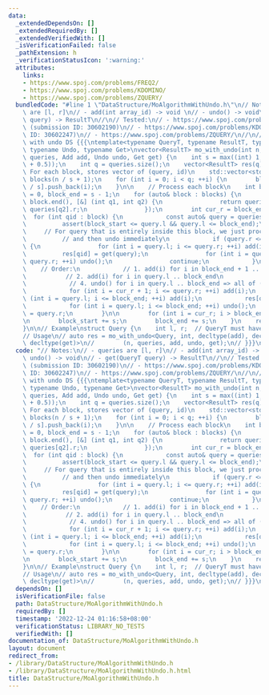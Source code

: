 ```yaml
---
data:
  _extendedDependsOn: []
  _extendedRequiredBy: []
  _extendedVerifiedWith: []
  _isVerificationFailed: false
  _pathExtension: h
  _verificationStatusIcon: ':warning:'
  attributes:
    links:
    - https://www.spoj.com/problems/FREQ2/
    - https://www.spoj.com/problems/KDOMINO/
    - https://www.spoj.com/problems/ZQUERY/
  bundledCode: "#line 1 \"DataStructure/MoAlgorithmWithUndo.h\"\n// Notes:\n// - queries\
    \ are [l, r]\n// - add(int array_id) -> void \n// - undo() -> void\n// - get(QueryT\
    \ query) -> ResultT\n//\n// Tested:\n// - https://www.spoj.com/problems/FREQ2/\
    \ (submission ID: 30602190)\n// - https://www.spoj.com/problems/KDOMINO/ (submission\
    \ ID: 30602247)\n// - https://www.spoj.com/problems/ZQUERY/\n//\n// Mo algorithm\
    \ with undo DS {{{\ntemplate<typename QueryT, typename ResultT, typename Add,\
    \ typename Undo, typename Get>\nvector<ResultT> mo_with_undo(int n, std::vector<QueryT>\
    \ queries, Add add, Undo undo, Get get) {\n    int s = max((int) 1, (int) sqrt(n\
    \ + 0.5));\n    int q = queries.size();\n    vector<ResultT> res(q);\n\n    //\
    \ For each block, stores vector of (query, id)\n    std::vector<std::vector<int>>\
    \ blocks(n / s + 1);\n    for (int i = 0; i < q; ++i) {\n        blocks[queries[i].l\
    \ / s].push_back(i);\n    }\n\n    // Process each block\n    int block_start\
    \ = 0, block_end = s - 1;\n    for (auto& block : blocks) {\n        sort(block.begin(),\
    \ block.end(), [&] (int q1, int q2) {\n                return queries[q1].r <\
    \ queries[q2].r;\n                });\n        int cur_r = block_end;\n      \
    \  for (int qid : block) {\n            const auto& query = queries[qid];\n  \
    \          assert(block_start <= query.l && query.l <= block_end);\n\n       \
    \     // For query that is entirely inside this block, we just process it\n  \
    \          // and then undo immediately\n            if (query.r <= block_end)\
    \ {\n                for (int i = query.l; i <= query.r; ++i) add(i);\n      \
    \          res[qid] = get(query);\n                for (int i = query.l; i <=\
    \ query.r; ++i) undo();\n                continue;\n            }\n\n        \
    \    // Order:\n            // 1. add(i) for i in block_end + 1 .. query.r\n \
    \           // 2. add(i) for i in query.l .. block_end\n            // 3. get()\n\
    \            // 4. undo() for i in query.l .. block_end => all of (2) is undo\n\
    \            for (int i = cur_r + 1; i <= query.r; ++i) add(i);\n            for\
    \ (int i = query.l; i <= block_end; ++i) add(i);\n            res[qid] = get(query);\n\
    \            for (int i = query.l; i <= block_end; ++i) undo();\n            cur_r\
    \ = query.r;\n        }\n\n        for (int i = cur_r; i > block_end; --i) undo();\n\
    \n        block_start += s;\n        block_end += s;\n    }\n    return res;\n\
    }\n\n// Example\nstruct Query {\n    int l, r;  // QueryT must have l, r\n};\n\
    // Usage\n// auto res = mo_with_undo<Query, int, decltype(add), decltype(undo),\
    \ decltype(get)>\n//        (n, queries, add, undo, get);\n// }}}\n\n"
  code: "// Notes:\n// - queries are [l, r]\n// - add(int array_id) -> void \n// -\
    \ undo() -> void\n// - get(QueryT query) -> ResultT\n//\n// Tested:\n// - https://www.spoj.com/problems/FREQ2/\
    \ (submission ID: 30602190)\n// - https://www.spoj.com/problems/KDOMINO/ (submission\
    \ ID: 30602247)\n// - https://www.spoj.com/problems/ZQUERY/\n//\n// Mo algorithm\
    \ with undo DS {{{\ntemplate<typename QueryT, typename ResultT, typename Add,\
    \ typename Undo, typename Get>\nvector<ResultT> mo_with_undo(int n, std::vector<QueryT>\
    \ queries, Add add, Undo undo, Get get) {\n    int s = max((int) 1, (int) sqrt(n\
    \ + 0.5));\n    int q = queries.size();\n    vector<ResultT> res(q);\n\n    //\
    \ For each block, stores vector of (query, id)\n    std::vector<std::vector<int>>\
    \ blocks(n / s + 1);\n    for (int i = 0; i < q; ++i) {\n        blocks[queries[i].l\
    \ / s].push_back(i);\n    }\n\n    // Process each block\n    int block_start\
    \ = 0, block_end = s - 1;\n    for (auto& block : blocks) {\n        sort(block.begin(),\
    \ block.end(), [&] (int q1, int q2) {\n                return queries[q1].r <\
    \ queries[q2].r;\n                });\n        int cur_r = block_end;\n      \
    \  for (int qid : block) {\n            const auto& query = queries[qid];\n  \
    \          assert(block_start <= query.l && query.l <= block_end);\n\n       \
    \     // For query that is entirely inside this block, we just process it\n  \
    \          // and then undo immediately\n            if (query.r <= block_end)\
    \ {\n                for (int i = query.l; i <= query.r; ++i) add(i);\n      \
    \          res[qid] = get(query);\n                for (int i = query.l; i <=\
    \ query.r; ++i) undo();\n                continue;\n            }\n\n        \
    \    // Order:\n            // 1. add(i) for i in block_end + 1 .. query.r\n \
    \           // 2. add(i) for i in query.l .. block_end\n            // 3. get()\n\
    \            // 4. undo() for i in query.l .. block_end => all of (2) is undo\n\
    \            for (int i = cur_r + 1; i <= query.r; ++i) add(i);\n            for\
    \ (int i = query.l; i <= block_end; ++i) add(i);\n            res[qid] = get(query);\n\
    \            for (int i = query.l; i <= block_end; ++i) undo();\n            cur_r\
    \ = query.r;\n        }\n\n        for (int i = cur_r; i > block_end; --i) undo();\n\
    \n        block_start += s;\n        block_end += s;\n    }\n    return res;\n\
    }\n\n// Example\nstruct Query {\n    int l, r;  // QueryT must have l, r\n};\n\
    // Usage\n// auto res = mo_with_undo<Query, int, decltype(add), decltype(undo),\
    \ decltype(get)>\n//        (n, queries, add, undo, get);\n// }}}\n\n"
  dependsOn: []
  isVerificationFile: false
  path: DataStructure/MoAlgorithmWithUndo.h
  requiredBy: []
  timestamp: '2022-12-24 01:16:58+08:00'
  verificationStatus: LIBRARY_NO_TESTS
  verifiedWith: []
documentation_of: DataStructure/MoAlgorithmWithUndo.h
layout: document
redirect_from:
- /library/DataStructure/MoAlgorithmWithUndo.h
- /library/DataStructure/MoAlgorithmWithUndo.h.html
title: DataStructure/MoAlgorithmWithUndo.h
---
```

